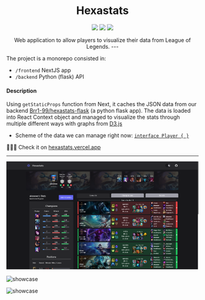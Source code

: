 <h1 align="center">Hexastats</h1>

<div align="center">
  <img src="https://img.shields.io/badge/made%20with-next%20js-black" /><span> </span><img src="https://img.shields.io/badge/made%20with-typescript-blue" /><span> </span><img src="https://img.shields.io/badge/made%20with-tailwindcss-ff69b4" />
</div>

<p align="center">Web application to allow players to visualize their data from League of Legends.</p`>
---

The project is a monorepo consisted in:

* `/frontend`  NextJS app
* `/backend` Python (flask) API



#### Description

Using `getStaticProps` function from Next, it caches the JSON data from our backend [Brr1-99/hexastats-flask](https://github.com/Brr1-99/hexastats-flask) (a python flask app).
The data is loaded into React Context object and managed to visualize the stats through multiple different ways with graphs from [D3.js](https://d3js.org/)

* Scheme of the data we can manage right now: [`interface Player { }`](https://github.com/Dawichi/hexastats/blob/main/interfaces/player.ts)



🎉🎉🎉 Check it on [hexastats.vercel.app](https://hexastats.vercel.app)

---

![showcase](https://raw.githubusercontent.com/Dawichi/hexastats/main/showcase.png)


![showcase](https://raw.githubusercontent.com/Dawichi/hexastats/main/public/images/showcase2.png)


![showcase](https://raw.githubusercontent.com/Dawichi/hexastats/main/public/images/showcase3.png)

